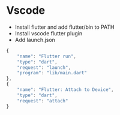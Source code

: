 Vscode
=====
* Install flutter and add flutter/bin to PATH
* Install vscode flutter plugin
* Add launch.json
```js
{
    "name": "Flutter run",
    "type": "dart",
    "request": "launch",
    "program": "lib/main.dart"
},
{
    "name": "Flutter: Attach to Device",
    "type": "dart",
    "request": "attach"
}
```

